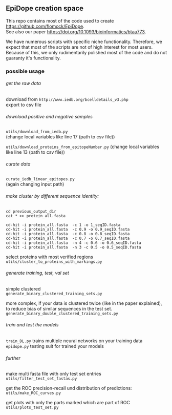 ## EpiDope creation space

This repo contains most of the code used to create https://github.com/flomock/EpiDope.  
See also our paper https://doi.org/10.1093/bioinformatics/btaa773.

We have numerous scripts with specific niche functionality. Therefore, we expect that most of the scripts are not of high interest for most users. 
Because of this, we only rudimentarily polished most of the code and do not guaranty it's functionality.

### possible usage

###### get the raw data

download from
`http://www.iedb.org/bcelldetails_v3.php`  
export to csv file

###### download positive and negative samples
`utils/download_from_iedb.py`  
(change local variables like line 17 (path to csv file))

`utils/download_proteins_from_epitopeNumber.py` 
(change local variables like line 13 (path to csv file))

###### curate data
`curate_iedb_linear_epitopes.py`  
(again changing input path)

###### make cluster by different sequence identity:

`cd previous_output_dir`  
`cat * >> protein_all.fasta`

`cd-hit -i protein_all.fasta  -c 1 -o 1_seqID.fasta`  
`cd-hit -i protein_all.fasta  -c 0.9 -o 0.9_seqID.fasta`  
`cd-hit -i protein_all.fasta  -c 0.8 -o 0.8_seqID.fasta`  
`cd-hit -i protein_all.fasta  -c 0.7 -o 0.7_seqID.fasta`  
`cd-hit -i protein_all.fasta  -n 4 -c 0.6 -o 0.6_seqID.fasta`  
`cd-hit -i protein_all.fasta  -n 3 -c 0.5 -o 0.5_seqID.fasta`

select proteins with most verified regions  
`utils/cluster_to_proteins_with_markings.py`

###### generate training, test, val set
simple clustered  
`generate_binary_clustered_training_sets.py`

more complex, if your data is clustered twice (like in the paper explained), to reduce bias of similar sequences in the test set.   
`generate_binary_double_clustered_training_sets.py`

###### train and test the models
`train_DL.py` trains multiple neural networks on your training data  
`epidope.py` testing suit for trained your models 

###### further
make multi fasta file with only test set entries  
`utils/filter_test_set_fastas.py`

get the ROC precision-recall und distribution of predictions:  
`utils/make_ROC_curves.py`

get plots with only the parts marked which are part of ROC  
`utils/plots_test_set.py`
